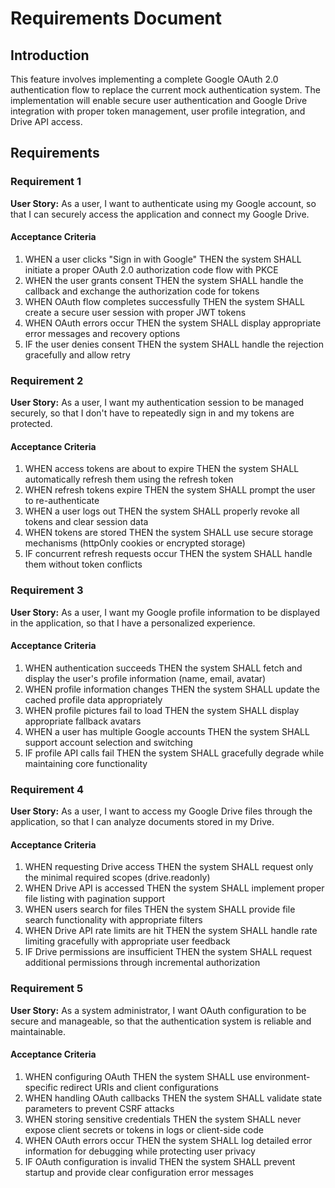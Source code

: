 # Requirements Document

## Introduction

This feature involves implementing a complete Google OAuth 2.0 authentication flow to replace the current mock authentication system. The implementation will enable secure user authentication and Google Drive integration with proper token management, user profile integration, and Drive API access.

## Requirements

### Requirement 1

**User Story:** As a user, I want to authenticate using my Google account, so that I can securely access the application and connect my Google Drive.

#### Acceptance Criteria

1. WHEN a user clicks "Sign in with Google" THEN the system SHALL initiate a proper OAuth 2.0 authorization code flow with PKCE
2. WHEN the user grants consent THEN the system SHALL handle the callback and exchange the authorization code for tokens
3. WHEN OAuth flow completes successfully THEN the system SHALL create a secure user session with proper JWT tokens
4. WHEN OAuth errors occur THEN the system SHALL display appropriate error messages and recovery options
5. IF the user denies consent THEN the system SHALL handle the rejection gracefully and allow retry

### Requirement 2

**User Story:** As a user, I want my authentication session to be managed securely, so that I don't have to repeatedly sign in and my tokens are protected.

#### Acceptance Criteria

1. WHEN access tokens are about to expire THEN the system SHALL automatically refresh them using the refresh token
2. WHEN refresh tokens expire THEN the system SHALL prompt the user to re-authenticate
3. WHEN a user logs out THEN the system SHALL properly revoke all tokens and clear session data
4. WHEN tokens are stored THEN the system SHALL use secure storage mechanisms (httpOnly cookies or encrypted storage)
5. IF concurrent refresh requests occur THEN the system SHALL handle them without token conflicts

### Requirement 3

**User Story:** As a user, I want my Google profile information to be displayed in the application, so that I have a personalized experience.

#### Acceptance Criteria

1. WHEN authentication succeeds THEN the system SHALL fetch and display the user's profile information (name, email, avatar)
2. WHEN profile information changes THEN the system SHALL update the cached profile data appropriately
3. WHEN profile pictures fail to load THEN the system SHALL display appropriate fallback avatars
4. WHEN a user has multiple Google accounts THEN the system SHALL support account selection and switching
5. IF profile API calls fail THEN the system SHALL gracefully degrade while maintaining core functionality

### Requirement 4

**User Story:** As a user, I want to access my Google Drive files through the application, so that I can analyze documents stored in my Drive.

#### Acceptance Criteria

1. WHEN requesting Drive access THEN the system SHALL request only the minimal required scopes (drive.readonly)
2. WHEN Drive API is accessed THEN the system SHALL implement proper file listing with pagination support
3. WHEN users search for files THEN the system SHALL provide file search functionality with appropriate filters
4. WHEN Drive API rate limits are hit THEN the system SHALL handle rate limiting gracefully with appropriate user feedback
5. IF Drive permissions are insufficient THEN the system SHALL request additional permissions through incremental authorization

### Requirement 5

**User Story:** As a system administrator, I want OAuth configuration to be secure and manageable, so that the authentication system is reliable and maintainable.

#### Acceptance Criteria

1. WHEN configuring OAuth THEN the system SHALL use environment-specific redirect URIs and client configurations
2. WHEN handling OAuth callbacks THEN the system SHALL validate state parameters to prevent CSRF attacks
3. WHEN storing sensitive credentials THEN the system SHALL never expose client secrets or tokens in logs or client-side code
4. WHEN OAuth errors occur THEN the system SHALL log detailed error information for debugging while protecting user privacy
5. IF OAuth configuration is invalid THEN the system SHALL prevent startup and provide clear configuration error messages
